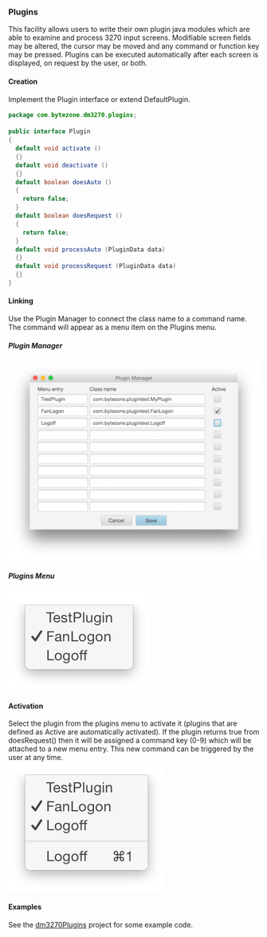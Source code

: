 ### Plugins
This facility allows users to write their own plugin java modules which are able to examine and process 3270 input screens.  Modifiable screen fields may be altered, the cursor may be moved and any command or function key may be pressed. Plugins can be executed automatically after each screen is displayed, on request by the user, or both.
#### Creation
Implement the Plugin interface or extend DefaultPlugin.
```java
package com.bytezone.dm3270.plugins;

public interface Plugin
{
  default void activate ()
  {}
  default void deactivate ()
  {}
  default boolean doesAuto ()
  {
    return false;
  }
  default boolean doesRequest ()
  {
    return false;
  }
  default void processAuto (PluginData data)
  {}
  default void processRequest (PluginData data)
  {}
}
```
#### Linking
Use the Plugin Manager to connect the class name to a command name. The command will appear as a menu item on the Plugins menu.
##### Plugin Manager
![Plugins](plugins.png?raw=true "plugin list")
##### Plugins Menu
![Plugins](pluginmenu.png?raw=true "plugins menu")
#### Activation
Select the plugin from the plugins menu to activate it (plugins that are defined as Active are automatically activated). If the plugin returns true from doesRequest() then it will be assigned a command key (0-9) which will be attached to a new menu entry. This new command can be triggered by the user at any time.  
![Plugins](plugin2menu.png?raw=true "plugins menu")
#### Examples
See the [dm3270Plugins](https://github.com/dmolony/dm3270Plugins/) project for some example code.

